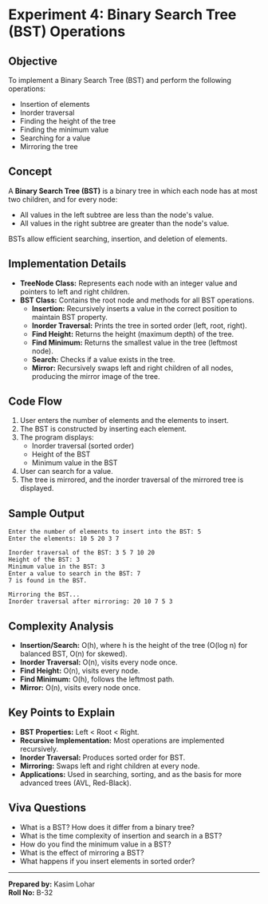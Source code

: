 # Experiment 4: Binary Search Tree (BST) Operations

## Objective

To implement a Binary Search Tree (BST) and perform the following operations:
- Insertion of elements
- Inorder traversal
- Finding the height of the tree
- Finding the minimum value
- Searching for a value
- Mirroring the tree

## Concept

A **Binary Search Tree (BST)** is a binary tree in which each node has at most two children, and for every node:
- All values in the left subtree are less than the node's value.
- All values in the right subtree are greater than the node's value.

BSTs allow efficient searching, insertion, and deletion of elements.

## Implementation Details

- **TreeNode Class:** Represents each node with an integer value and pointers to left and right children.
- **BST Class:** Contains the root node and methods for all BST operations.
  - **Insertion:** Recursively inserts a value in the correct position to maintain BST property.
  - **Inorder Traversal:** Prints the tree in sorted order (left, root, right).
  - **Find Height:** Returns the height (maximum depth) of the tree.
  - **Find Minimum:** Returns the smallest value in the tree (leftmost node).
  - **Search:** Checks if a value exists in the tree.
  - **Mirror:** Recursively swaps left and right children of all nodes, producing the mirror image of the tree.

## Code Flow

1. User enters the number of elements and the elements to insert.
2. The BST is constructed by inserting each element.
3. The program displays:
   - Inorder traversal (sorted order)
   - Height of the BST
   - Minimum value in the BST
4. User can search for a value.
5. The tree is mirrored, and the inorder traversal of the mirrored tree is displayed.

## Sample Output

```
Enter the number of elements to insert into the BST: 5
Enter the elements: 10 5 20 3 7

Inorder traversal of the BST: 3 5 7 10 20 
Height of the BST: 3
Minimum value in the BST: 3
Enter a value to search in the BST: 7
7 is found in the BST.

Mirroring the BST...
Inorder traversal after mirroring: 20 10 7 5 3 
```

## Complexity Analysis

- **Insertion/Search:** O(h), where h is the height of the tree (O(log n) for balanced BST, O(n) for skewed).
- **Inorder Traversal:** O(n), visits every node once.
- **Find Height:** O(n), visits every node.
- **Find Minimum:** O(h), follows the leftmost path.
- **Mirror:** O(n), visits every node once.

## Key Points to Explain

- **BST Properties:** Left < Root < Right.
- **Recursive Implementation:** Most operations are implemented recursively.
- **Inorder Traversal:** Produces sorted order for BST.
- **Mirroring:** Swaps left and right children at every node.
- **Applications:** Used in searching, sorting, and as the basis for more advanced trees (AVL, Red-Black).

## Viva Questions

- What is a BST? How does it differ from a binary tree?
- What is the time complexity of insertion and search in a BST?
- How do you find the minimum value in a BST?
- What is the effect of mirroring a BST?
- What happens if you insert elements in sorted order?

---

**Prepared by:** Kasim Lohar  
**Roll No:** B-32


